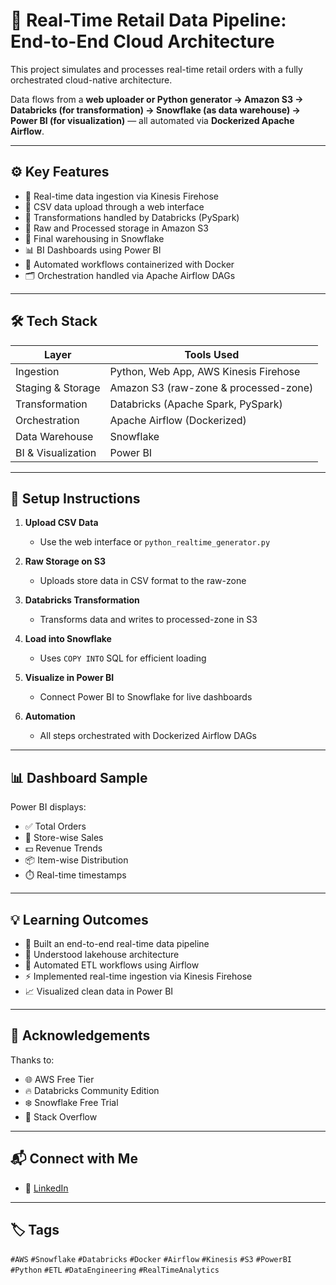 # 📡 Real-Time Retail Data Pipeline: End-to-End Cloud Architecture

This project simulates and processes real-time retail orders with a fully orchestrated cloud-native architecture.

Data flows from a **web uploader or Python generator → Amazon S3 → Databricks (for transformation) → Snowflake (as data warehouse) → Power BI (for visualization)** — all automated via **Dockerized Apache Airflow**.

---

## ⚙️ Key Features

- 🔁 Real-time data ingestion via Kinesis Firehose  
- 🧾 CSV data upload through a web interface  
- 🔄 Transformations handled by Databricks (PySpark)  
- 📂 Raw and Processed storage in Amazon S3  
- 🧊 Final warehousing in Snowflake  
- 📊 BI Dashboards using Power BI  
- 🐳 Automated workflows containerized with Docker  
- 🗂️ Orchestration handled via Apache Airflow DAGs  


---

## 🛠️ Tech Stack

| Layer              | Tools Used                             |
|--------------------|-----------------------------------------|
| Ingestion           | Python, Web App, AWS Kinesis Firehose  |
| Staging & Storage   | Amazon S3 (raw-zone & processed-zone)  |
| Transformation      | Databricks (Apache Spark, PySpark)     |
| Orchestration       | Apache Airflow (Dockerized)            |
| Data Warehouse      | Snowflake                              |
| BI & Visualization  | Power BI                               |

---

## 🚀 Setup Instructions

1. **Upload CSV Data**  
   - Use the web interface or `python_realtime_generator.py`

2. **Raw Storage on S3**  
   - Uploads store data in CSV format to the raw-zone

3. **Databricks Transformation**  
   - Transforms data and writes to processed-zone in S3

4. **Load into Snowflake**  
   - Uses `COPY INTO` SQL for efficient loading

5. **Visualize in Power BI**  
   - Connect Power BI to Snowflake for live dashboards

6. **Automation**  
   - All steps orchestrated with Dockerized Airflow DAGs


---

## 📊 Dashboard Sample

Power BI displays:

- ✅ Total Orders  
- 🏬 Store-wise Sales  
- 💵 Revenue Trends  
- 📦 Item-wise Distribution  
- ⏱️ Real-time timestamps  

---

## 💡 Learning Outcomes

- 🔧 Built an end-to-end real-time data pipeline  
- 🧠 Understood lakehouse architecture  
- 🤖 Automated ETL workflows using Airflow  
- ⚡ Implemented real-time ingestion via Kinesis Firehose  
- 📈 Visualized clean data in Power BI  

---

## 🙏 Acknowledgements

Thanks to:

- 🌐 AWS Free Tier  
- 🔥 Databricks Community Edition  
- ❄️ Snowflake Free Trial  
- 💙 Stack Overflow  

---

## 📬 Connect with Me

- 🔗 [LinkedIn](https://www.linkedin.com/in/siva-sandeep/)

---

## 🏷️ Tags

`#AWS` `#Snowflake` `#Databricks` `#Docker` `#Airflow` `#Kinesis` `#S3` `#PowerBI`  
`#Python` `#ETL` `#DataEngineering` `#RealTimeAnalytics`
